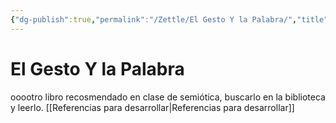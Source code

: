 ```yaml
---
{"dg-publish":true,"permalink":"/Zettle/El Gesto Y la Palabra/","title":"El Gesto Y la Palabra","updated":"2023-11-20T19:28:05.299-05:00"}
---
```



# El Gesto Y la Palabra

ooootro libro recosmendado en clase de semiótica, buscarlo en la biblioteca y leerlo.
[[Referencias para desarrollar\|Referencias para desarrollar]]